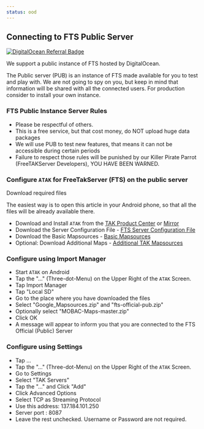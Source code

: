 ```yaml
---
status: ood
---
```


## Connecting to FTS Public Server 

[![DigitalOcean Referral Badge](https://web-platforms.sfo2.cdn.digitaloceanspaces.com/WWW/Badge%201.svg)](https://www.digitalocean.com/?refcode=f107fe7b7131&utm_campaign=Referral_Invite&utm_medium=Referral_Program&utm_source=badge)

We support a public instance of FTS hosted by DigitalOcean.

The Public server (PUB) is an instance of FTS made available for you to test and play with. We are not going to spy on you, but keep in mind that information will be shared with all the connected users. For production consider to install your own instance.

### FTS Public Instance Server Rules

* Please be respectful of others.
* This is a free service, but that cost money, do NOT upload huge data packages
* We will use PUB to test new features, that means it can not be accessible during certain periods
* Failure to respect those rules will be punished by our Killer Pirate Parrot (FreeTAKServer Developers), YOU HAVE BEEN WARNED.

### Configure `ATAK` for FreeTakServer (FTS) on the public server

Download required files

The easiest way is to open this article in your Android phone, so that all the files will be already available there.

* Download and Install `ATAK`  from the [TAK Product Center](https://www.tak.gov/) or [Mirror](https://7n7.us/civtak)
* Download the Server Configuration File - [FTS Server Configuration File](../assets/fts-official-pub.zip)
* Download the Basic Mapsources - [Basic Mapsources](https://drive.google.com/file/d/1u6xADO_kYolguf9-rXGZHtRgu-Cx_il4/view?usp=sharing)
* Optional: Download Additional Maps - [Additional TAK Mapsources](https://drive.google.com/file/d/1Ltdp2U7ItEu6b380u9BYswVHLSD9F-vn/view?usp=sharing)

### Configure using Import Manager

* Start `ATAK` on Android
* Tap the "..." (Three-dot-Menu) on the Upper Right of the `ATAK` Screen.
* Tap Import Manager
* Tap "Local SD"
* Go to the place where you have downloaded the files
* Select "Google_Mapsources.zip" and "fts-official-pub.zip"
* Optionally select "MOBAC-Maps-master.zip"
* Click OK
* A message will appear to inform you that you are connected to the FTS Official (Public) Server


### Configure using Settings

* Tap ...
* Tap the "..." (Three-dot-Menu) on the Upper Right of the `ATAK` Screen.
* Go to Settings
* Select "TAK Servers"
* Tap the "..." and Click "Add"
*  Click Advanced Options
* Select TCP as Streaming Protocol
*  Use this address: 137.184.101.250
* Server port : 8087
* Leave the rest unchecked. Username or Password are not required.
